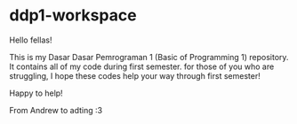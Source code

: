 # ddp1-workspace

Hello fellas!

This is my Dasar Dasar Pemrograman 1 (Basic of Programming 1) repository. It contains all of my code during first semester.
for those of you who are struggling, I hope these codes help your way through first semester!

Happy to help!

From Andrew to adting :3
